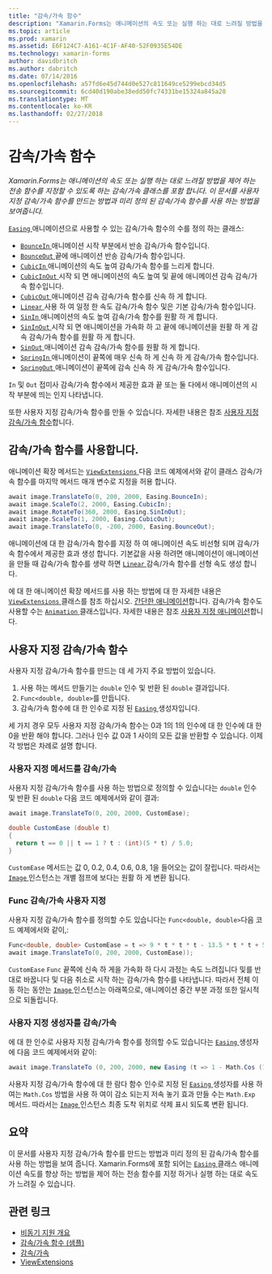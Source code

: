 ```yaml
---
title: "감속/가속 함수"
description: "Xamarin.Forms는 애니메이션의 속도 또는 실행 하는 대로 느려질 방법을 제어 하는 전송 함수를 지정할 수 있도록 하는 감속/가속 클래스를 포함 합니다. 이 문서를 사용자 지정 감속/가속 함수를 만드는 방법과 미리 정의 된 감속/가속 함수를 사용 하는 방법을 보여줍니다."
ms.topic: article
ms.prod: xamarin
ms.assetid: E6F124C7-A161-4C1F-AF40-52F0935E54DE
ms.technology: xamarin-forms
author: davidbritch
ms.author: dabritch
ms.date: 07/14/2016
ms.openlocfilehash: a57fd6e45d744d0e527c811649ce5299ebcd34d5
ms.sourcegitcommit: 6cd40d190abe38edd50fc74331be15324a845a28
ms.translationtype: MT
ms.contentlocale: ko-KR
ms.lasthandoff: 02/27/2018
---
```

# <a name="easing-functions"></a>감속/가속 함수

_Xamarin.Forms는 애니메이션의 속도 또는 실행 하는 대로 느려질 방법을 제어 하는 전송 함수를 지정할 수 있도록 하는 감속/가속 클래스를 포함 합니다. 이 문서를 사용자 지정 감속/가속 함수를 만드는 방법과 미리 정의 된 감속/가속 함수를 사용 하는 방법을 보여줍니다._


[ `Easing` ](https://developer.xamarin.com/api/type/Xamarin.Forms.Easing/) 애니메이션으로 사용할 수 있는 감속/가속 함수의 수를 정의 하는 클래스:

- [ `BounceIn` ](https://developer.xamarin.com/api/field/Xamarin.Forms.Easing.BounceIn/) 애니메이션 시작 부분에서 반송 감속/가속 함수입니다.
- [ `BounceOut` ](https://developer.xamarin.com/api/field/Xamarin.Forms.Easing.BounceOut/) 끝에 애니메이션 반송 감속/가속 함수입니다.
- [ `CubicIn` ](https://developer.xamarin.com/api/field/Xamarin.Forms.Easing.CubicIn/) 애니메이션의 속도 높여 감속/가속 함수를 느리게 합니다.
- [ `CubicInOut` ](https://developer.xamarin.com/api/field/Xamarin.Forms.Easing.CubicInOut/) 시작 되 면 애니메이션의 속도 높여 및 끝에 애니메이션 감속 감속/가속 함수입니다.
- [ `CubicOut` ](https://developer.xamarin.com/api/field/Xamarin.Forms.Easing.CubicOut/) 애니메이션 감속 감속/가속 함수를 신속 하 게 합니다.
- [ `Linear` ](https://developer.xamarin.com/api/field/Xamarin.Forms.Easing.Linear/) 사용 하 여 일정 한 속도 감속/가속 함수 및은 기본 감속/가속 함수입니다.
- [ `SinIn` ](https://developer.xamarin.com/api/field/Xamarin.Forms.Easing.SinIn/) 애니메이션의 속도 높여 감속/가속 함수를 원활 하 게 합니다.
- [ `SinInOut` ](https://developer.xamarin.com/api/field/Xamarin.Forms.Easing.SinInOut/) 시작 되 면 애니메이션을 가속화 하 고 끝에 애니메이션을 원활 하 게 감속 감속/가속 함수를 원활 하 게 합니다.
- [ `SinOut` ](https://developer.xamarin.com/api/field/Xamarin.Forms.Easing.SinOut/) 애니메이션 감속 감속/가속 함수를 원활 하 게 합니다.
- [ `SpringIn` ](https://developer.xamarin.com/api/field/Xamarin.Forms.Easing.SpringIn/) 애니메이션이 끝쪽에 매우 신속 하 게 신속 하 게 감속/가속 함수입니다.
- [ `SpringOut` ](https://developer.xamarin.com/api/field/Xamarin.Forms.Easing.SpringOut/) 애니메이션이 끝쪽에 감속 신속 하 게 감속/가속 함수입니다.

`In` 및 `Out` 접미사 감속/가속 함수에서 제공한 효과 끝 또는 둘 다에서 애니메이션의 시작 부분에 띄는 인지 나타냅니다.

또한 사용자 지정 감속/가속 함수를 만들 수 있습니다. 자세한 내용은 참조 [사용자 지정 감속/가속 함수](#customeasing)합니다.

## <a name="consuming-an-easing-function"></a>감속/가속 함수를 사용합니다.

애니메이션 확장 메서드는 [ `ViewExtensions` ](https://developer.xamarin.com/api/type/Xamarin.Forms.ViewExtensions/) 다음 코드 예제에서와 같이 클래스 감속/가속 함수를 마지막 메서드 매개 변수로 지정을 허용 합니다.

```csharp
await image.TranslateTo(0, 200, 2000, Easing.BounceIn);
await image.ScaleTo(2, 2000, Easing.CubicIn);
await image.RotateTo(360, 2000, Easing.SinInOut);
await image.ScaleTo(1, 2000, Easing.CubicOut);
await image.TranslateTo(0, -200, 2000, Easing.BounceOut);
```

애니메이션에 대 한 감속/가속 함수를 지정 하 여 애니메이션 속도 비선형 되며 감속/가속 함수에서 제공한 효과 생성 합니다. 기본값을 사용 하려면 애니메이션이 애니메이션을 만들 때 감속/가속 함수를 생략 하면 [ `Linear` ](https://developer.xamarin.com/api/field/Xamarin.Forms.Easing.Linear/) 감속/가속 함수를 선형 속도 생성 합니다.

에 대 한 애니메이션 확장 메서드를 사용 하는 방법에 대 한 자세한 내용은 [ `ViewExtensions` ](https://developer.xamarin.com/api/type/Xamarin.Forms.ViewExtensions/) 클래스를 참조 하십시오. [간단한 애니메이션](~/xamarin-forms/user-interface/animation/simple.md)합니다. 감속/가속 함수도 사용할 수는 [ `Animation` ](https://developer.xamarin.com/api/type/Xamarin.Forms.Animation/) 클래스입니다. 자세한 내용은 참조 [사용자 지정 애니메이션](~/xamarin-forms/user-interface/animation/custom.md)합니다.

<a name="customeasing" />

## <a name="custom-easing-functions"></a>사용자 지정 감속/가속 함수

사용자 지정 감속/가속 함수를 만드는 데 세 가지 주요 방법이 있습니다.

1. 사용 하는 메서드 만들기는 `double` 인수 및 반환 된 `double` 결과입니다.
1. `Func<double, double>`를 만듭니다.
1. 감속/가속 함수에 대 한 인수로 지정 된 [ `Easing` ](https://developer.xamarin.com/api/type/Xamarin.Forms.Easing/) 생성자입니다.

세 가지 경우 모두 사용자 지정 감속/가속 함수는 0과 1의 1의 인수에 대 한 인수에 대 한 0을 반환 해야 합니다. 그러나 인수 값 0과 1 사이의 모든 값을 반환할 수 있습니다. 이제 각 방법은 차례로 설명 합니다.

### <a name="custom-easing-method"></a>사용자 지정 메서드를 감속/가속

사용자 지정 감속/가속 함수를 사용 하는 방법으로 정의할 수 있습니다는 `double` 인수 및 반환 된 `double` 다음 코드 예제에서와 같이 결과:

```csharp
await image.TranslateTo(0, 200, 2000, CustomEase);

double CustomEase (double t)
{
  return t == 0 || t == 1 ? t : (int)(5 * t) / 5.0;
}
```

`CustomEase` 메서드는 값 0, 0.2, 0.4, 0.6, 0.8, 1을 들어오는 값이 잘립니다. 따라서는 [ `Image` ](https://developer.xamarin.com/api/type/Xamarin.Forms.Image/) 인스턴스는 개별 점프에 보다는 원활 하 게 변환 됩니다.

### <a name="custom-easing-func"></a>Func 감속/가속 사용자 지정

사용자 지정 감속/가속 함수를 정의할 수도 있습니다는 `Func<double, double>`다음 코드 예제에서와 같이,:

```csharp
Func<double, double> CustomEase = t => 9 * t * t * t - 13.5 * t * t + 5.5 * t;
await image.TranslateTo(0, 200, 2000, CustomEase));
```

`CustomEase` `Func` 끝쪽에 신속 하 게을 가속화 하 다시 과정는 속도 느려집니다 및를 반대로 바꿉니다 및 다음 취소로 시작 하는 감속/가속 함수를 나타냅니다. 따라서 전체 이동 하는 동안는 [ `Image` ](https://developer.xamarin.com/api/type/Xamarin.Forms.Image/) 인스턴스는 아래쪽으로, 애니메이션 중간 부분 과정 또한 일시적으로 되돌립니다.

### <a name="custom-easing-constructor"></a>사용자 지정 생성자를 감속/가속

에 대 한 인수로 사용자 지정 감속/가속 함수를 정의할 수도 있습니다는 [ `Easing` ](https://developer.xamarin.com/api/type/Xamarin.Forms.Easing/) 생성자에 다음 코드 예제에서와 같이:

```csharp
await image.TranslateTo (0, 200, 2000, new Easing (t => 1 - Math.Cos (10 * Math.PI * t) * Math.Exp (-5 * t)));
```

사용자 지정 감속/가속 함수에 대 한 람다 함수 인수로 지정 된 [ `Easing` ](https://developer.xamarin.com/api/type/Xamarin.Forms.Easing/) 생성자를 사용 하 여는 `Math.Cos` 방법을 사용 하 여이 감소 되는지 저속 놓기 효과 만들 수는 `Math.Exp` 메서드. 따라서는 [ `Image` ](https://developer.xamarin.com/api/type/Xamarin.Forms.Image/) 인스턴스 최종 도착 위치로 삭제 표시 되도록 변환 됩니다.

## <a name="summary"></a>요약

이 문서를 사용자 지정 감속/가속 함수를 만드는 방법과 미리 정의 된 감속/가속 함수를 사용 하는 방법을 보여 줍니다. Xamarin.Forms에 포함 되어는 [ `Easing` ](https://developer.xamarin.com/api/type/Xamarin.Forms.Easing/) 클래스 애니메이션 속도를 향상 하는 방법을 제어 하는 전송 함수를 지정 하거나 실행 하는 대로 속도가 느려질 수 있습니다.



## <a name="related-links"></a>관련 링크

- [비동기 지원 개요](~/cross-platform/platform/async.md)
- [감속/가속 함수 (샘플)](https://developer.xamarin.com/samples/xamarin-forms/userinterface/animation/easing/)
- [감속/가속](https://developer.xamarin.com/api/type/Xamarin.Forms.Easing/)
- [ViewExtensions](https://developer.xamarin.com/api/type/Xamarin.Forms.ViewExtensions/)
